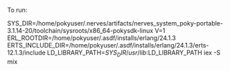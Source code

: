 To run:

SYS_DIR=/home/pokyuser/.nerves/artifacts/nerves_system_poky-portable-3.1.14-20/toolchain/sysroots/x86_64-pokysdk-linux V=1 ERL_ROOTDIR=/home/pokyuser/.asdf/installs/erlang/24.1.3 ERTS_INCLUDE_DIR=/home/pokyuser/.asdf/installs/erlang/24.1.3/erts-12.1.3/include LD_LIBRARY_PATH=$SYS_DIR/usr/lib:$LD_LIBRARY_PATH iex -S mix

